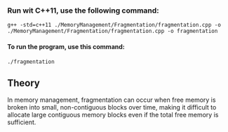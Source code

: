 ### Run wit C++11, use the following command:
    g++ -std=c++11 ./MemoryManagement/Fragmentation/fragmentation.cpp -o ./MemoryManagement/Fragmentation/fragmentation.cpp -o fragmentation

#### To run the program, use this command:
    ./fragmentation

## Theory

In memory management, fragmentation can occur when free memory is broken into small, non-contiguous blocks over time, making it difficult to allocate large contiguous memory blocks even if the total free memory is sufficient.

